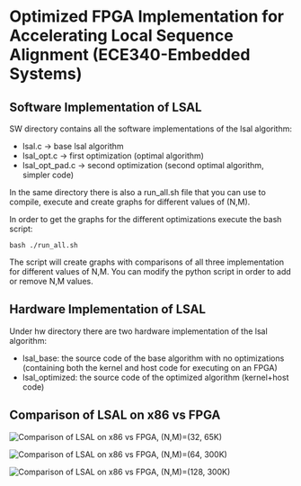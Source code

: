 # Optimized FPGA Implementation for Accelerating Local Sequence Alignment (ECE340-Embedded Systems)

## Software Implementation of LSAL
SW directory contains all the software implementations of the lsal algorithm:
- lsal.c         -> base lsal algorithm
- lsal_opt.c     -> first optimization (optimal algorithm)
- lsal_opt_pad.c -> second optimization (second optimal algorithm, simpler code)

In the same directory there is also a run_all.sh file that you can use to compile, execute and create graphs for different values of (N,M).

In order to get the graphs for the different optimizations execute the bash script:
```console
bash ./run_all.sh
````
The script will create graphs with comparisons of all three implementation for different values of N,M. 
You can modify the python script in order to add or remove N,M values.

## Hardware Implementation of LSAL
Under hw directory there are two hardware implementation of the lsal algorithm:
- lsal_base: the source code of the base algorithm with no optimizations (containing both the kernel and host code for executing on an FPGA)
- lsal_optimized: the source code of the optimized algorithm (kernel+host code)

## Comparison of LSAL on x86 vs FPGA

![Comparison of LSAL on x86 vs FPGA, (N,M)=(32, 65K)](results/32_65K.png)

![Comparison of LSAL on x86 vs FPGA, (N,M)=(64, 300K)](results/64_300K.png)

![Comparison of LSAL on x86 vs FPGA, (N,M)=(128, 300K)](results/128_300K.png)



